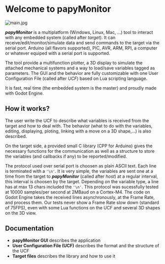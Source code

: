 # Welcome to papyMonitor

![main.jpg](main.gif)

***papyMonitor*** is a multiplatform (Windows, Linux, Mac, ...) tool to interact with any embedded system (called after *target*). It can receive/edit/monitor/simulate data and send commands to the target via the serial port. Arduino (all flavors supported), PIC, AVR, ARM, RPI, a computer or whatever equiped with a serial port is supported.

The tool provide a multifunction plotter, a 3D display to simulate the attached mechanical systems and a way to load/save variables tagged as parameters. The GUI and the behavior are fully customizable with one User Configuration File (called after *UCF*) based on Lua scripting language.

It is fast, real time (the embedded system is the master) and proudly made with Godot Engine.

## How it works?

The user write the UCF to describe what variables is received from the target and how to deal with. The behavior (what to do with the variables, editing, displaying, ploting, linking with a move on a 3D shape,...) is also described.

On the target side, a provided small C library (CPP for Arduino) gives the necessary functions for the communication as well as a structure to store the variables (and callbacks if any) to be reported/modified.

The protocol used over serial port is choosen as plain ASCII text. Each line is terminated with a `'\n'`. It is very simple, the variables are sent one at a time from the target to ***papyMonitor*** (called after *host*) at a regular interval, this interval is choosen by the target. Depending on the variable type, a line has at max 13 chars included the `'\n'`. This protocol was sucessfully tested at 10000 samples/per second at 2MBaud on a Cortex-M4. The code on Godot Engine takes the received lines asynchronously, at the Frame Rate, and process them. Our tests never show a Frame Rate slow down (standard of 75FPS), even with some Lua functions on the UCF and several 3D shapes on the 3D view.

## Documentation

- **papyMonitor GUI** describes the application
- **User Configuration File (UCF)** describes the format and the structure of the UCF
- **Target files** describes the library and how to use it
